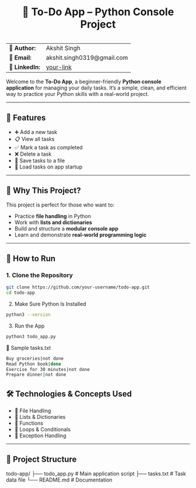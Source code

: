 <h1 align="center">📝 To-Do App – Python Console Project</h1>

<table align="right">
  <tr>
    <td><strong>👤 Author:</strong></td>
    <td>Akshit Singh</td>
  </tr>
  <tr>
    <td><strong>📧 Email:</strong></td>
    <td>akshit.singh0319@gmail.com</td>
  </tr>
  <tr>
    <td><strong>🔗 LinkedIn:</strong></td>
    <td><a href="https://www.linkedin.com/in/akshit-singh-aba4b51a6">your-link</a></td>
  </tr>
</table>

---

Welcome to the **To-Do App**, a beginner-friendly **Python console application** for managing your daily tasks. It’s a simple, clean, and efficient way to practice your Python skills with a real-world project.

---

## 🚀 Features

- ➕ Add a new task  
- 📋 View all tasks  
- ✅ Mark a task as completed  
- ❌ Delete a task  
- 💾 Save tasks to a file  
- 🔁 Load tasks on app startup  

---

## 🎯 Why This Project?

This project is perfect for those who want to:

- Practice **file handling** in Python  
- Work with **lists and dictionaries**  
- Build and structure a **modular console app**  
- Learn and demonstrate **real-world programming logic**

---

## 🧪 How to Run

### 1. Clone the Repository

```bash
git clone https://github.com/your-username/todo-app.git
cd todo-app
```

2. Make Sure Python Is Installed
```bash
python3 --version
```

3. Run the App
```bash
python3 todo_app.py
```

📝 Sample tasks.txt
```bash
Buy groceries|not done
Read Python book|done
Exercise for 30 minutes|not done
Prepare dinner|not done
```

## 🛠️ Technologies & Concepts Used

- 📂 File Handling  
- 🧠 Lists & Dictionaries  
- 🧩 Functions  
- 🔄 Loops & Conditionals  
- 🚫 Exception Handling  

---

## 📁 Project Structure

todo-app/
├── todo_app.py       # Main application script
├── tasks.txt         # Task data file
└── README.md         # Documentation





